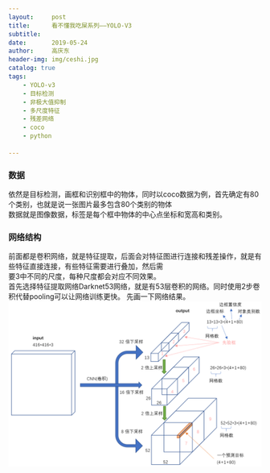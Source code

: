 ```yaml
---
layout:     post
title:      看不懂我吃屎系列——YOLO-V3
subtitle:   
date:       2019-05-24
author:     高庆东
header-img: img/ceshi.jpg
catalog: true
tags:
    - YOLO-v3
    - 目标检测
    - 非极大值抑制
    - 多尺度特征
    - 残差网络
    - coco
    - python

---
```


### 数据
依然是目标检测，画框和识别框中的物体，同时以coco数据为例，首先确定有80个类别，也就是说一张图片最多包含80个类别的物体   
数据就是图像数据，标签是每个框中物体的中心点坐标和宽高和类别。  

### 网络结构
前面都是卷积网络，就是特征提取，后面会对特征图进行连接和残差操作，就是有些特征直接连接，有些特征需要进行叠加，然后需  
要3中不同的尺度，每种尺度都会对应不同效果。  
首先选择特征提取网络Darknet53网络，就是有53层卷积的网络。同时使用2步卷积代替pooling可以让网络训练更快。
先画一下网络结果。
![YOLO-v3](/img/YOLO-V3.png)
